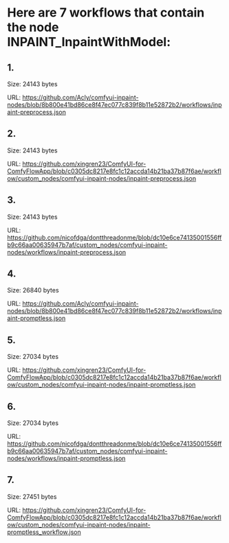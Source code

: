 # Here are 7 workflows that contain the node INPAINT_InpaintWithModel:

## 1. 

Size: 24143 bytes

URL: https://github.com/Acly/comfyui-inpaint-nodes/blob/8b800e41bd86ce8f47ec077c839f8b11e52872b2/workflows/inpaint-preprocess.json

## 2. 

Size: 24143 bytes

URL: https://github.com/xingren23/ComfyUI-for-ComfyFlowApp/blob/c0305dc8217e8fc1c12accda14b21ba37b87f6ae/workflow/custom_nodes/comfyui-inpaint-nodes/inpaint-preprocess.json

## 3. 

Size: 24143 bytes

URL: https://github.com/nicofdga/dontthreadonme/blob/dc10e6ce74135001556ffb9c66aa00635947b7af/custom_nodes/comfyui-inpaint-nodes/workflows/inpaint-preprocess.json

## 4. 

Size: 26840 bytes

URL: https://github.com/Acly/comfyui-inpaint-nodes/blob/8b800e41bd86ce8f47ec077c839f8b11e52872b2/workflows/inpaint-promptless.json

## 5. 

Size: 27034 bytes

URL: https://github.com/xingren23/ComfyUI-for-ComfyFlowApp/blob/c0305dc8217e8fc1c12accda14b21ba37b87f6ae/workflow/custom_nodes/comfyui-inpaint-nodes/inpaint-promptless.json

## 6. 

Size: 27034 bytes

URL: https://github.com/nicofdga/dontthreadonme/blob/dc10e6ce74135001556ffb9c66aa00635947b7af/custom_nodes/comfyui-inpaint-nodes/workflows/inpaint-promptless.json

## 7. 

Size: 27451 bytes

URL: https://github.com/xingren23/ComfyUI-for-ComfyFlowApp/blob/c0305dc8217e8fc1c12accda14b21ba37b87f6ae/workflow/custom_nodes/comfyui-inpaint-nodes/inpaint-promptless_workflow.json

